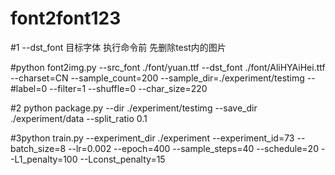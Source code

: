 # font2font123
#1  --dst_font 目标字体   执行命令前 先删除test内的图片 
 
#python font2img.py --src_font ./font/yuan.ttf  --dst_font ./font/AliHYAiHei.ttf  --charset=CN --sample_count=200 --sample_dir=./experiment/testimg  --#label=0 --filter=1 --shuffle=0 --char_size=220

#2 python package.py --dir ./experiment/testimg --save_dir ./experiment/data --split_ratio 0.1

#3python train.py --experiment_dir ./experiment --experiment_id=73 --batch_size=8  --lr=0.002 --epoch=400 --sample_steps=40 --schedule=20 --L1_penalty=100 --Lconst_penalty=15
